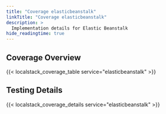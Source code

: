 ```yaml
---
title: "Coverage elasticbeanstalk"
linkTitle: "Coverage elasticbeanstalk"
description: >
  Implementation details for Elastic Beanstalk
hide_readingtime: true
---
```


## Coverage Overview
{{< localstack_coverage_table service="elasticbeanstalk" >}}

## Testing Details
{{< localstack_coverage_details service="elasticbeanstalk" >}}
